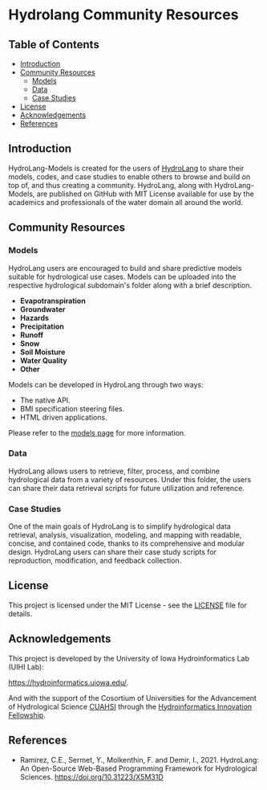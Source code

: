 # Hydrolang Community Resources
 
## Table of Contents
* [Introduction](https://github.com/uihilab/HydroLang-Models#Introduction)
* [Community Resources](https://github.com/uihilab/HydroLang-Models#Community-Resources)
  * [Models](https://github.com/uihilab/HydroLang-Models#Models)
  * [Data](https://github.com/uihilab/HydroLang-Models#Data)
  * [Case Studies](https://github.com/uihilab/HydroLang-Models#Case-Studies)
* [License](https://github.com/uihilab/HydroLang-Models#License)
* [Acknowledgements](https://github.com/uihilab/HydroLang-Models#Acknowledgements)
* [References](#references)

## Introduction
HydroLang-Models is created for the users of [HydroLang](https://github.com/uihilab/HydroLang) to share their models, codes, and case studies to enable others to browse and build on top of, and thus creating a community. HydroLang, along with HydroLang-Models, are published on GitHub with MIT License available for use by the academics and professionals of the water domain all around the world.

## Community Resources
### Models
HydroLang users are encouraged to build and share predictive models suitable for hydrological use cases. Models can be uploaded into the respective hydrological subdomain's folder along with a brief description. 

* **Evapotranspiration**
* **Groundwater**
* **Hazards**
* **Precipitation**
* **Runoff**
* **Snow**
* **Soil Moisture**
* **Water Quality**
* **Other**

Models can be developed in HydroLang through two ways:
* The native API.
* BMI specification steering files.
* HTML driven applications.

Please refer to the [models page](https://github.com/uihilab/HydroLang-Models/tree/main/models) for more information.

### Data
HydroLang allows users to retrieve, filter, process, and combine hydrological data from a variety of resources. Under this folder, the users can share their data retrieval scripts for future utilization and reference.

### Case Studies
One of the main goals of HydroLang is to simplify hydrological data retrieval, analysis, visualization, modeling, and mapping with readable, concise, and contained code, thanks to its comprehensive and modular design. HydroLang users can share their case study scripts for reproduction, modification, and feedback collection.

## License
This project is licensed under the MIT License - see the [LICENSE](https://github.com/uihilab/HydroLang-Models/blob/master/LICENSE) file for details.

## Acknowledgements
This project is developed by the University of Iowa Hydroinformatics Lab (UIHI Lab):

https://hydroinformatics.uiowa.edu/.

And with the support of the Cosortium of Universities for the Advancement of Hydrological Science [CUAHSI](https://www.cuahsi.org/) through the [Hydroinformatics Innovation Fellowship](https://www.cuahsi.org/grant-opportunities/hydroinformatics-innovation-fellowship).

## References

* Ramirez, C.E., Sermet, Y., Molkenthin, F. and Demir, I., 2021. HydroLang: An Open-Source Web-Based Programming Framework for Hydrological Sciences. https://doi.org/10.31223/X5M31D
